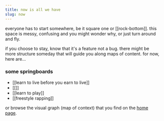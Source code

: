 ```yaml
---
title: now is all we have
slug: now
---
```


everyone has to start somewhere, be it square one or [[rock-bottom]]. this space is messy, confusing and you might wonder why, or just turn around and fly.

if you choose to stay, know that it's a feature not a bug. there might be more structure someday that will guide you along maps of content. for now, here are...

### some springboards
- [[learn to live before you earn to live]]
- [[]]
- [[learn to play]]
- [[freestyle rapping]]

or browse the visual graph (map of context) that you find on the [home page](/).